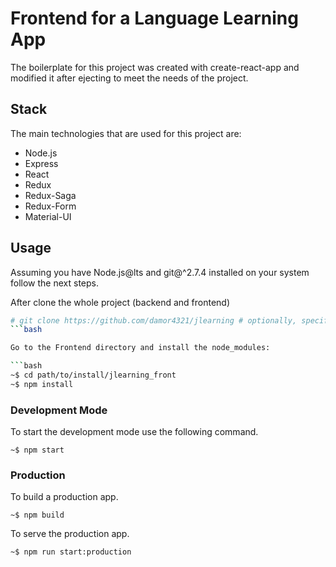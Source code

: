 Frontend for a Language Learning App
====================================

The boilerplate for this project was created with
create-react-app and modified it after ejecting to meet
the needs of the project.

## Stack
The main technologies that are used for this project are:
- Node.js
- Express
- React
- Redux
- Redux-Saga
- Redux-Form
- Material-UI

## Usage
Assuming you have Node.js@lts and git@^2.7.4 installed on
your system follow the next steps.

After clone the whole project (backend and frontend) 

```bash
# git clone https://github.com/damor4321/jlearning # optionally, specify the directory in which to clone
```bash

Go to the Frontend directory and install the node_modules:

```bash
~$ cd path/to/install/jlearning_front
~$ npm install
```

### Development Mode
To start the development mode use the following command.
```
~$ npm start
```
### Production
To build a production app.
```
~$ npm build
```
To serve the production app.
```
~$ npm run start:production
```
